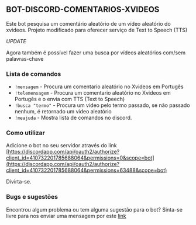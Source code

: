 ## BOT-DISCORD-COMENTARIOS-XVIDEOS

Este bot pesquisa um comentário aleatório de um vídeo aleatório do xvideos. Projeto modificado para oferecer serviço de Text to Speech (TTS)

*UPDATE*

Agora também é possível fazer uma busca por vídeos aleatórios com/sem palavras-chave

### Lista de comandos

* `!mensagem` - Procura um comentario aleatório no Xvideos em Portugês
* `!telemensagem` - Procura um comentario aleatório no Xvideos em Portugês e o envia com TTS (Text to Speech)
* `!busca "termo"` - Procura um video pelo termo passado, se não passado nenhum, é retornado um video aleatório
* `!meajuda` - Mostra lista de comandos no discord.

### Como utilizar

Adicione o bot no seu servidor através do link [https://discordapp.com/api/oauth2/authorize?client_id=410732201785688064&permissions=0&scope=bot](https://discordapp.com/api/oauth2/authorize?client_id=410732201785688064&permissions=63488&scope=bot)

Divirta-se.

### Bugs e sugestões

Encontrou algum problema ou tem alguma sugestão para o bot? Sinta-se livre para nos enviar uma mensagem por este [link](https://github.com/marquesgabriel/bot-discord-comentarios-xvideos/issues)
